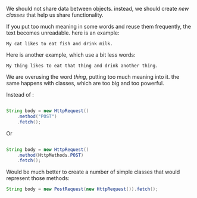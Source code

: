 We should not share data between objects. instead, we should create _new classes_ that help us share functionality.

If you put too much meaning in some words and reuse them frequently, the text becomes unreadable. here is an example:

```
My cat likes to eat fish and drink milk.
```

Here is another example, which use a bit less words:

```
My thing likes to eat that thing and drink another thing.
```

We are overusing the word _thing_, putting too much meaning into it. the same happens with classes, which are too big and too powerful.

Instead of :

```java

String body = new HttpRequest()
	.method("POST")
	.fetch();
```

Or

```java

String body = new HttpRequest()
	.method(HttpMethods.POST)
	.fetch();
```

Would be much better to create a number of simple classes that would represent those methods: 

```java
String body = new PostRequest(new HttpRequest()).fetch();
```
 